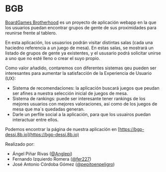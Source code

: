 # BGB

[BoardGames Brotherhood](https://bgp-dessi.8b.io) es un proyecto de aplicación webapp en la que los usuarios puedan encontrar grupos de gente de sus proximidades para reunirse frente al tablero.

En esta aplicación, los usuasrios podrán visitar distintas salas (cada una haciedno referencia a un juego de mesa). En estas salas, se mostrará un listado de grupos de gente ya existentes, y el ususario podrá solicitar unirse a uno que no esté lleno o crear el suyo propio.

Como valor añadido, contaremos con diferentes sistemas qeu pueden ser interesantes para aumentar la satisfacción de la Experiencia de Usuario (UX):
- Sistema de recomendaciones: la aplicación buscará juegos que peudan ser afines a nuestra selección inicial de juegos de mesa.
- Sistema de rankings: puede ser interesante tener rankings de los mejores usuarios con mejores valoraciones, así como de los juegos de mesa que ma´s quedadas generan.
- Darle un perfile social a la aplicación, para que los usuairos puedan interactuar entre ellos.


Podemos encontrar la página de nuestra aplicación en [https://bgp-dessi.8b.io](https://bgp-dessi.8b.io)


Realizado por:
- Ángel Píñar Rivas ([@Anglepi](https://github.com/anglepi))
- Fernando Izquierdo Romera ([@fer227](https://github.com/fer227))
- José Antonio Córdoba Gómez ([@pepitoenpeligro](https://github.com/pepitoenpeligro))

